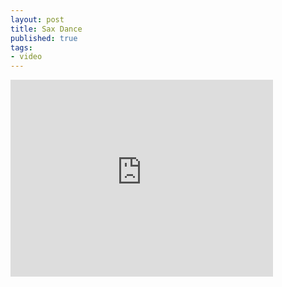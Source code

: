 ```yaml
---
layout: post
title: Sax Dance
published: true
tags:
- video
---
```


<iframe width="420" height="315" src="http://www.youtube.com/embed/EQ_ed-UC160" frameborder="0" allowfullscreen></iframe>
